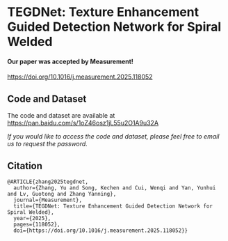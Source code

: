 # TEGDNet: Texture Enhancement Guided Detection Network for Spiral Welded
#### Our paper was accepted by Measurement!
https://doi.org/10.1016/j.measurement.2025.118052


## Code and Dataset
The code and dataset are available at 
https://pan.baidu.com/s/1oZ46osz1jL55u2O1A9u32A

*If you would like to access the code and dataset, please feel free to email us to request the password.*

## Citation
```
@ARTICLE{zhang2025tegdnet,
  author={Zhang, Yu and Song, Kechen and Cui, Wenqi and Yan, Yunhui and Lv, Guotong and Zhang Yanning},
  journal={Measurement}, 
  title={TEGDNet: Texture Enhancement Guided Detection Network for Spiral Welded}, 
  year={2025},
  pages={118052},
  doi={https://doi.org/10.1016/j.measurement.2025.118052}}
```
